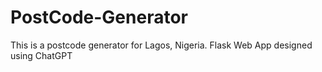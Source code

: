 # PostCode-Generator
This is a postcode generator for Lagos, Nigeria. Flask Web App designed using ChatGPT
